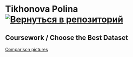 # Tikhonova Polina    [![Вернуться в репозиторий](https://pollytikhonova.github.io/coursework/GitHub-Mark-32px.png "Вернуться в репозиторий")](https://github.com/PollyTikhonova/coursework/tree/master/choosing_dataset)
## Coursework / Choose the Best Dataset

[Comparison pictures](Comparison%2Bof%2BA_5%252C%2BN_5%252C%2BM_5%252C%2B%2BA_7%252C%2BN_7%252C%2BM_7.html)


